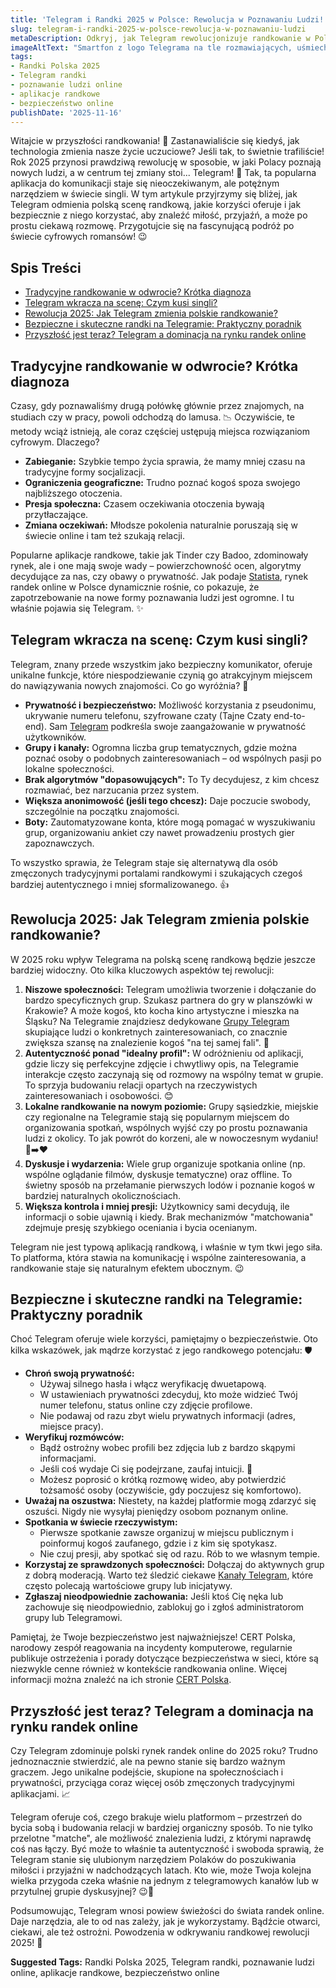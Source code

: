 ```yaml
---
title: 'Telegram i Randki 2025 w Polsce: Rewolucja w Poznawaniu Ludzi!'
slug: telegram-i-randki-2025-w-polsce-rewolucja-w-poznawaniu-ludzi
metaDescription: Odkryj, jak Telegram rewolucjonizuje randkowanie w Polsce w 2025! Poznaj zalety, porady dotyczące bezpieczeństwa i przyszłość poznawania ludzi online.
imageAltText: "Smartfon z logo Telegrama na tle rozmawiających, uśmiechniętych par symbolizujący randkowanie online w Polsce.\n\n    *   Anchor Text: \"dedykowanych [Grup Telegram](/grupy)\"\n    *   Target Path: `/grupy`\n*   **Embedded 2:**\n    *   Anchor Text: \"ciekawe [Kanały Telegram](/kanaly)\"\n    *   Target Path: `/kanaly`\n*   **Additional Suggestion 1:**\n    *   Potential Anchor Text: \"dyskretnych rozmów na [Czatach Anonimowych](/chat/anonimowy)\" (w sekcji o prywatności lub bezpieczeństwie)\n    *   Target Path: `/chat/anonimowy` (lub inna odpowiednia podkategoria czatów)\n*   **Additional Suggestion 2:**\n    *   Potential Anchor Text: \"specjalistyczne [Boty Telegram](/boty) ułatwiające wyszukiwanie\" (w sekcji o funkcjach Telegrama lub praktycznych poradach)\n    *   Target Path: `/boty`"
tags:
- Randki Polska 2025
- Telegram randki
- poznawanie ludzi online
- aplikacje randkowe
- bezpieczeństwo online
publishDate: '2025-11-16'
---
```


Witajcie w przyszłości randkowania! 🚀 Zastanawialiście się kiedyś, jak technologia zmienia nasze życie uczuciowe? Jeśli tak, to świetnie trafiliście! Rok 2025 przynosi prawdziwą rewolucję w sposobie, w jaki Polacy poznają nowych ludzi, a w centrum tej zmiany stoi... Telegram! 🤯 Tak, ta popularna aplikacja do komunikacji staje się nieoczekiwanym, ale potężnym narzędziem w świecie singli. W tym artykule przyjrzymy się bliżej, jak Telegram odmienia polską scenę randkową, jakie korzyści oferuje i jak bezpiecznie z niego korzystać, aby znaleźć miłość, przyjaźń, a może po prostu ciekawą rozmowę. Przygotujcie się na fascynującą podróż po świecie cyfrowych romansów! 😉

## Spis Treści

*   [Tradycyjne randkowanie w odwrocie? Krótka diagnoza](#tradycyjne-randkowanie-w-odwrocie-krotka-diagnoza)
*   [Telegram wkracza na scenę: Czym kusi singli?](#telegram-wkracza-na-scene-czym-kusi-singli)
*   [Rewolucja 2025: Jak Telegram zmienia polskie randkowanie?](#rewolucja-2025-jak-telegram-zmienia-polskie-randkowanie)
*   [Bezpieczne i skuteczne randki na Telegramie: Praktyczny poradnik](#bezpieczne-i-skuteczne-randki-na-telegramie-praktyczny-poradnik)
*   [Przyszłość jest teraz? Telegram a dominacja na rynku randek online](#przyszlosc-jest-teraz-telegram-a-dominacja-na-rynku-randek-online)

## Tradycyjne randkowanie w odwrocie? Krótka diagnoza

Czasy, gdy poznawaliśmy drugą połówkę głównie przez znajomych, na studiach czy w pracy, powoli odchodzą do lamusa. 📉 Oczywiście, te metody wciąż istnieją, ale coraz częściej ustępują miejsca rozwiązaniom cyfrowym. Dlaczego?

*   **Zabieganie:** Szybkie tempo życia sprawia, że mamy mniej czasu na tradycyjne formy socjalizacji.
*   **Ograniczenia geograficzne:** Trudno poznać kogoś spoza swojego najbliższego otoczenia.
*   **Presja społeczna:** Czasem oczekiwania otoczenia bywają przytłaczające.
*   **Zmiana oczekiwań:** Młodsze pokolenia naturalnie poruszają się w świecie online i tam też szukają relacji.

Popularne aplikacje randkowe, takie jak Tinder czy Badoo, zdominowały rynek, ale i one mają swoje wady – powierzchowność ocen, algorytmy decydujące za nas, czy obawy o prywatność. Jak podaje [Statista](https://www.statista.com/outlook/dmo/eservices/dating-services/poland), rynek randek online w Polsce dynamicznie rośnie, co pokazuje, że zapotrzebowanie na nowe formy poznawania ludzi jest ogromne. I tu właśnie pojawia się Telegram. ✨

## Telegram wkracza na scenę: Czym kusi singli?

Telegram, znany przede wszystkim jako bezpieczny komunikator, oferuje unikalne funkcje, które niespodziewanie czynią go atrakcyjnym miejscem do nawiązywania nowych znajomości. Co go wyróżnia? 🤔

*   **Prywatność i bezpieczeństwo:** Możliwość korzystania z pseudonimu, ukrywanie numeru telefonu, szyfrowane czaty (Tajne Czaty end-to-end). Sam [Telegram](https://telegram.org) podkreśla swoje zaangażowanie w prywatność użytkowników.
*   **Grupy i kanały:** Ogromna liczba grup tematycznych, gdzie można poznać osoby o podobnych zainteresowaniach – od wspólnych pasji po lokalne społeczności.
*   **Brak algorytmów "dopasowujących":** To Ty decydujesz, z kim chcesz rozmawiać, bez narzucania przez system.
*   **Większa anonimowość (jeśli tego chcesz):** Daje poczucie swobody, szczególnie na początku znajomości.
*   **Boty:** Zautomatyzowane konta, które mogą pomagać w wyszukiwaniu grup, organizowaniu ankiet czy nawet prowadzeniu prostych gier zapoznawczych.

To wszystko sprawia, że Telegram staje się alternatywą dla osób zmęczonych tradycyjnymi portalami randkowymi i szukających czegoś bardziej autentycznego i mniej sformalizowanego. 👍

## Rewolucja 2025: Jak Telegram zmienia polskie randkowanie?

W 2025 roku wpływ Telegrama na polską scenę randkową będzie jeszcze bardziej widoczny. Oto kilka kluczowych aspektów tej rewolucji:

1.  **Niszowe społeczności:** Telegram umożliwia tworzenie i dołączanie do bardzo specyficznych grup. Szukasz partnera do gry w planszówki w Krakowie? A może kogoś, kto kocha kino artystyczne i mieszka na Śląsku? Na Telegramie znajdziesz dedykowane [Grupy Telegram](/grupy) skupiające ludzi o konkretnych zainteresowaniach, co znacznie zwiększa szansę na znalezienie kogoś "na tej samej fali". 🌊
2.  **Autentyczność ponad "idealny profil":** W odróżnieniu od aplikacji, gdzie liczy się perfekcyjne zdjęcie i chwytliwy opis, na Telegramie interakcje często zaczynają się od rozmowy na wspólny temat w grupie. To sprzyja budowaniu relacji opartych na rzeczywistych zainteresowaniach i osobowości. 😊
3.  **Lokalne randkowanie na nowym poziomie:** Grupy sąsiedzkie, miejskie czy regionalne na Telegramie stają się popularnym miejscem do organizowania spotkań, wspólnych wyjść czy po prostu poznawania ludzi z okolicy. To jak powrót do korzeni, ale w nowoczesnym wydaniu! 🏡➡️❤️
4.  **Dyskusje i wydarzenia:** Wiele grup organizuje spotkania online (np. wspólne oglądanie filmów, dyskusje tematyczne) oraz offline. To świetny sposób na przełamanie pierwszych lodów i poznanie kogoś w bardziej naturalnych okolicznościach.
5.  **Większa kontrola i mniej presji:** Użytkownicy sami decydują, ile informacji o sobie ujawnią i kiedy. Brak mechanizmów "matchowania" zdejmuje presję szybkiego oceniania i bycia ocenianym.

Telegram nie jest typową aplikacją randkową, i właśnie w tym tkwi jego siła. To platforma, która stawia na komunikację i wspólne zainteresowania, a randkowanie staje się naturalnym efektem ubocznym. 😉

## Bezpieczne i skuteczne randki na Telegramie: Praktyczny poradnik

Choć Telegram oferuje wiele korzyści, pamiętajmy o bezpieczeństwie. Oto kilka wskazówek, jak mądrze korzystać z jego randkowego potencjału: 🛡️

*   **Chroń swoją prywatność:**
    *   Używaj silnego hasła i włącz weryfikację dwuetapową.
    *   W ustawieniach prywatności zdecyduj, kto może widzieć Twój numer telefonu, status online czy zdjęcie profilowe.
    *   Nie podawaj od razu zbyt wielu prywatnych informacji (adres, miejsce pracy).
*   **Weryfikuj rozmówców:**
    *   Bądź ostrożny wobec profili bez zdjęcia lub z bardzo skąpymi informacjami.
    *   Jeśli coś wydaje Ci się podejrzane, zaufaj intuicji. 🚩
    *   Możesz poprosić o krótką rozmowę wideo, aby potwierdzić tożsamość osoby (oczywiście, gdy poczujesz się komfortowo).
*   **Uważaj na oszustwa:** Niestety, na każdej platformie mogą zdarzyć się oszuści. Nigdy nie wysyłaj pieniędzy osobom poznanym online.
*   **Spotkania w świecie rzeczywistym:**
    *   Pierwsze spotkanie zawsze organizuj w miejscu publicznym i poinformuj kogoś zaufanego, gdzie i z kim się spotykasz.
    *   Nie czuj presji, aby spotkać się od razu. Rób to we własnym tempie.
*   **Korzystaj ze sprawdzonych społeczności:** Dołączaj do aktywnych grup z dobrą moderacją. Warto też śledzić ciekawe [Kanały Telegram](/kanaly), które często polecają wartościowe grupy lub inicjatywy.
*   **Zgłaszaj nieodpowiednie zachowania:** Jeśli ktoś Cię nęka lub zachowuje się nieodpowiednio, zablokuj go i zgłoś administratorom grupy lub Telegramowi.

Pamiętaj, że Twoje bezpieczeństwo jest najważniejsze! CERT Polska, narodowy zespół reagowania na incydenty komputerowe, regularnie publikuje ostrzeżenia i porady dotyczące bezpieczeństwa w sieci, które są niezwykle cenne również w kontekście randkowania online. Więcej informacji można znaleźć na ich stronie [CERT Polska](https://www.cert.pl).

## Przyszłość jest teraz? Telegram a dominacja na rynku randek online

Czy Telegram zdominuje polski rynek randek online do 2025 roku? Trudno jednoznacznie stwierdzić, ale na pewno stanie się bardzo ważnym graczem. Jego unikalne podejście, skupione na społecznościach i prywatności, przyciąga coraz więcej osób zmęczonych tradycyjnymi aplikacjami. 📈

Telegram oferuje coś, czego brakuje wielu platformom – przestrzeń do bycia sobą i budowania relacji w bardziej organiczny sposób. To nie tylko przelotne "matche", ale możliwość znalezienia ludzi, z którymi naprawdę coś nas łączy. Być może to właśnie ta autentyczność i swoboda sprawią, że Telegram stanie się ulubionym narzędziem Polaków do poszukiwania miłości i przyjaźni w nadchodzących latach. Kto wie, może Twoja kolejna wielka przygoda czeka właśnie na jednym z telegramowych kanałów lub w przytulnej grupie dyskusyjnej? 😉💌

Podsumowując, Telegram wnosi powiew świeżości do świata randek online. Daje narzędzia, ale to od nas zależy, jak je wykorzystamy. Bądźcie otwarci, ciekawi, ale też ostrożni. Powodzenia w odkrywaniu randkowej rewolucji 2025! 🎉




**Suggested Tags:**
Randki Polska 2025, Telegram randki, poznawanie ludzi online, aplikacje randkowe, bezpieczeństwo online
